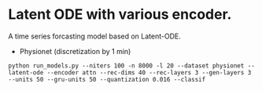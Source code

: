 # Latent ODE with various encoder.
A time series forcasting model based on Latent-ODE.

* Physionet (discretization by 1 min)
```
python run_models.py --niters 100 -n 8000 -l 20 --dataset physionet --latent-ode --encoder attn --rec-dims 40 --rec-layers 3 --gen-layers 3 --units 50 --gru-units 50 --quantization 0.016 --classif
```